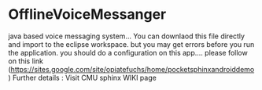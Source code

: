 # OfflineVoiceMessanger
java based voice messaging system...
You can downlaod this file directly and import to the eclipse workspace.
but you may get errors before you run the application.
you should do a configuration on this app....
please follow on this link (https://sites.google.com/site/opiatefuchs/home/pocketsphinxandroiddemo)
Further details : Visit CMU sphinx WIKI page 
